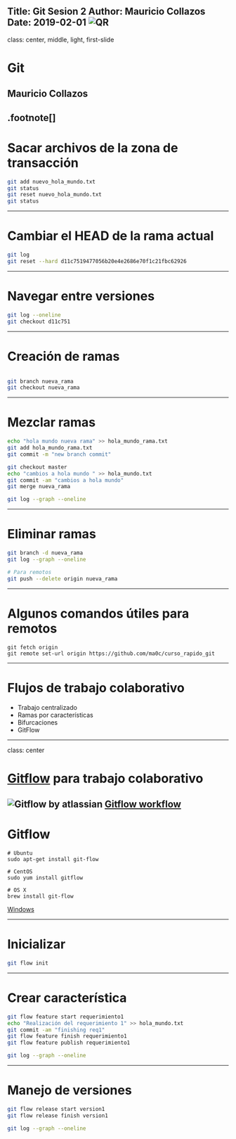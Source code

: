 Title: Git Sesion 2
Author: Mauricio Collazos
Date: 2019-02-01
![QR](/img/qr-1.png)
---
class: center, middle, light, first-slide
# Git
## Mauricio Collazos
.footnote[]
---
# Sacar archivos de la zona de transacción

```bash
git add nuevo_hola_mundo.txt
git status
git reset nuevo_hola_mundo.txt
git status
```

---
# Cambiar el HEAD de la rama actual

```bash
git log
git reset --hard d11c7519477056b20e4e2686e70f1c21fbc62926
```


---
# Navegar entre versiones

```bash
git log --oneline
git checkout d11c751
```

---
# Creación de ramas

```bash

git branch nueva_rama
git checkout nueva_rama
```


---
# Mezclar ramas

```bash
echo "hola mundo nueva rama" >> hola_mundo_rama.txt
git add hola_mundo_rama.txt
git commit -m "new branch commit"

git checkout master
echo "cambios a hola mundo " >> hola_mundo.txt
git commit -am "cambios a hola mundo"
git merge nueva_rama

git log --graph --oneline
```

---
# Eliminar ramas

```bash
git branch -d nueva_rama
git log --graph --oneline

# Para remotos
git push --delete origin nueva_rama
```

---
# Algunos comandos útiles para remotos
```
git fetch origin
git remote set-url origin https://github.com/ma0c/curso_rapido_git
```

---
# Flujos de trabajo colaborativo
- Trabajo centralizado
- Ramas por características
- Bifurcaciones
- GitFlow
---
class: center
# [Gitflow](https://nvie.com/posts/a-successful-git-branching-model/) para trabajo colaborativo
![Gitflow by atlassian](https://wac-cdn.atlassian.com/dam/jcr:a9cea7b7-23c3-41a7-a4e0-affa053d9ea7/04%20(1).svg)
[Gitflow workflow](https://www.atlassian.com/git/tutorials/comparing-workflows/gitflow-workflow)
---
# Gitflow
```
# Ubuntu
sudo apt-get install git-flow

# CentOS
sudo yum install gitflow

# OS X
brew install git-flow
```

[Windows](https://github.com/nvie/gitflow/wiki/Windows)

---
# Inicializar
```bash
git flow init
```


---
# Crear característica
```bash
git flow feature start requerimiento1
echo "Realización del requerimiento 1" >> hola_mundo.txt
git commit -am "finishing req1"
git flow feature finish requerimiento1
git flow feature publish requerimiento1

git log --graph --oneline
```

---
# Manejo de versiones
```bash
git flow release start version1
git flow release finish version1

git log --graph --oneline
```